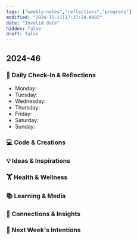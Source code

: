 ```yaml
---
tags: ["weekly-notes","reflections","progress"]
modified: "2024-11-11T17:37:24.000Z"
date: "Invalid date"
hidden: false
draft: false
---
```

## 2024-46
### 🌟 Daily Check-In & Reflections
- Monday:
- Tuesday:
- Wednesday:
- Thursday:
- Friday:
- Saturday:
- Sunday:

### 💻 Code & Creations


### 💡 Ideas & Inspirations


### 🏋️ Health & Wellness
<!-- Note any physical activity, mindfulness practice, or self-care -->


### 📚 Learning & Media
<!-- Books, articles, movies, TV shows, podcasts consumed -->

### 🔗 Connections & Insights
<!-- Note any interesting connections between ideas or new realizations -->

### 🎯 Next Week's Intentions
<!-- What do you want to focus on or accomplish next week? -->
